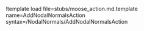 !template load file=stubs/moose_action.md.template name=AddNodalNormalsAction syntax=/NodalNormals/AddNodalNormalsAction